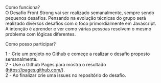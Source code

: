Como funciona?<br>
O Desafio Front Strong vai ser realizado semanalmente, sempre sendo pequenos desafios.
Pensando na evolução técnicas do grupo será realizado diversos desafios com o foco primordialmente em Javascript.
<br>
A intenção é aprender e ver como várias pessoas resolvem o mesmo problema com lógicas diferentes.
<br>

Como posso participar? 

1 - Crie um projeto no Github e começe a realizar o desafio proposto semanalmente.<br>
2 - Use o Github Pages para mostra o resultado (https://pages.github.com/).<br>
2 - Ao finalizar crie uma issues no repositório do desafio. 

